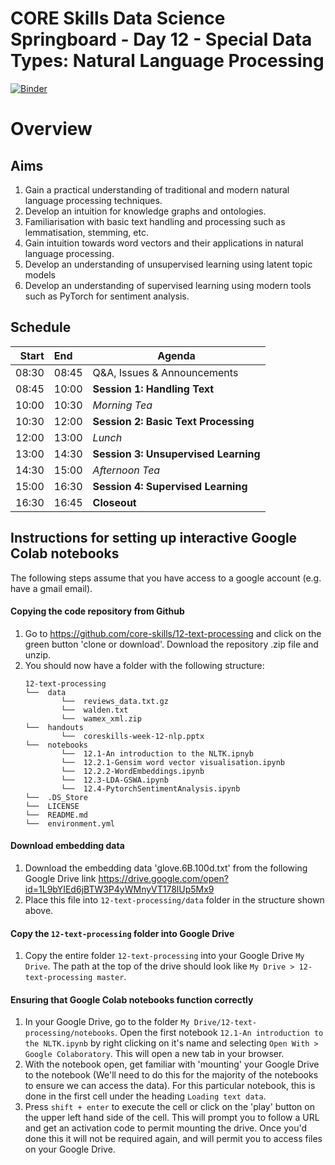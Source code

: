 # CORE Skills Data Science Springboard - Day 12 - Special Data Types: Natural Language Processing

[![Binder](https://mybinder.org/badge.svg)](https://mybinder.org/v2/gh/core-skills/12-text-processing.git/master)

# Overview

## Aims
1. Gain a practical understanding of traditional and modern natural language processing techniques.
2. Develop an intuition for knowledge graphs and ontologies.
3. Familiarisation with basic text handling and processing such as lemmatisation, stemming, etc.
4. Gain intuition towards word vectors and their applications in natural language processing.
5. Develop an understanding of unsupervised learning using latent topic models
6. Develop an understanding of supervised learning using modern tools such as PyTorch for sentiment analysis.

## Schedule

| Start | End   | Agenda                           |
| -----:|:----- | -------------------------------- |
| 08:30 | 08:45 | Q&A, Issues & Announcements      |
| 08:45 | 10:00 | **Session 1: Handling Text**        |
| 10:00 | 10:30 | *Morning Tea*                    |
| 10:30 | 12:00 | **Session 2: Basic Text Processing**            |
| 12:00 | 13:00 | *Lunch*                          |
| 13:00 | 14:30 | **Session 3: Unsupervised Learning**           |
| 14:30 | 15:00 | *Afternoon Tea*                  |
| 15:00 | 16:30 | **Session 4: Supervised Learning** |
| 16:30 | 16:45 | **Closeout**                   |

## Instructions for setting up interactive Google Colab notebooks
The following steps assume that you have access to a google account (e.g. have a gmail email).
#### Copying the code repository from Github
1. Go to https://github.com/core-skills/12-text-processing and click on the green button 'clone or download'. Download the repository .zip file and unzip.
2. You should now have a folder with the following structure:
    ```
    12-text-processing
    └──  data
            └──  reviews_data.txt.gz
            └──  walden.txt
            └──  wamex_xml.zip
    └──  handouts
            └──  coreskills-week-12-nlp.pptx
    └──  notebooks
            └──  12.1-An introduction to the NLTK.ipnyb
            └──  12.2.1-Gensim word vector visualisation.ipynb
            └──  12.2.2-WordEmbeddings.ipynb
            └──  12.3-LDA-GSWA.ipynb
            └──  12.4-PytorchSentimentAnalysis.ipynb
    └──  .DS_Store
    └──  LICENSE
    └──  README.md
    └──  environment.yml
    ```
#### Download embedding data
1. Download the embedding data 'glove.6B.100d.txt' from the following Google Drive link https://drive.google.com/open?id=1L9bYIEd6jBTW3P4yWMnyVT178lUp5Mx9 
2. Place this file into `12-text-processing/data` folder in the structure shown above.

#### Copy the `12-text-processing` folder into Google Drive
1. Copy the entire folder `12-text-processing` into your Google Drive `My Drive`. The path at the top of the drive should look like `My Drive > 12-text-processing master`.

#### Ensuring that Google Colab notebooks function correctly
1. In your Google Drive, go to the folder `My Drive/12-text-processing/notebooks`. Open the first notebook `12.1-An introduction to the NLTK.ipynb` by right clicking on it's name and selecting `Open With > Google Colaboratory`. This will open a new tab in your browser.
2. With the notebook open, get familiar with 'mounting' your Google Drive to the notebook (We'll need to do this for the majority of the notebooks to ensure we can access the data). For this particular notebook, this is done in the first cell under the heading `Loading text data`. 
3. Press `shift + enter` to execute the cell or click on the 'play' button on the upper left hand side of the cell. This will prompt you to follow a URL and get an activation code to permit mounting the drive. Once you'd done this it will not be required again, and will permit you to access files on your Google Drive.
